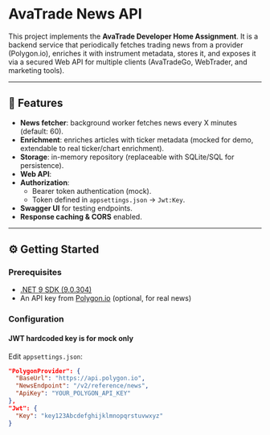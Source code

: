 # AvaTrade News API

This project implements the **AvaTrade Developer Home Assignment**.
It is a backend service that periodically fetches trading news from a provider (Polygon.io), enriches it with instrument metadata, stores it, and exposes it via a secured Web API for multiple clients (AvaTradeGo, WebTrader, and marketing tools).

---

## 🚀 Features

- **News fetcher**: background worker fetches news every X minutes (default: 60).
- **Enrichment**: enriches articles with ticker metadata (mocked for demo, extendable to real ticker/chart enrichment).
- **Storage**: in-memory repository (replaceable with SQLite/SQL for persistence).
- **Web API**:
- **Authorization**:
  - Bearer token authentication (mock).
  - Token defined in `appsettings.json` → `Jwt:Key`.
- **Swagger UI** for testing endpoints.
- **Response caching & CORS** enabled.

---

## ⚙️ Getting Started

### Prerequisites

- [.NET 9 SDK (9.0.304)](https://dotnet.microsoft.com/download/dotnet/9.0)
- An API key from [Polygon.io](https://polygon.io/) (optional, for real news)

### Configuration
#### JWT hardcoded key is for mock only
Edit `appsettings.json`:

```json
"PolygonProvider": {
  "BaseUrl": "https://api.polygon.io",
  "NewsEndpoint": "/v2/reference/news",
  "ApiKey": "YOUR_POLYGON_API_KEY"
},
"Jwt": {
  "Key": "key123Abcdefghijklmnopqrstuvwxyz"
}
```
